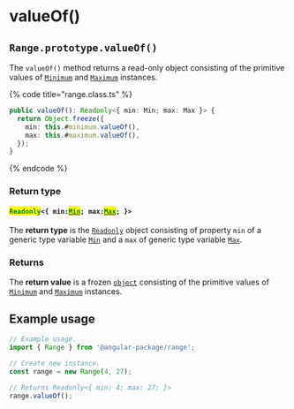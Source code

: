 # valueOf()

## `Range.prototype.valueOf()`

The `valueOf()` method returns a read-only object consisting of the primitive values of [`Minimum`](broken-reference) and [`Maximum`](broken-reference) instances.

{% code title="range.class.ts" %}
```typescript
public valueOf(): Readonly<{ min: Min; max: Max }> {
  return Object.freeze({
    min: this.#minimum.valueOf(),
    max: this.#maximum.valueOf(),
  });
}
```
{% endcode %}

### Return type

#### <mark style="color:green;">`Readonly`</mark>`<{ min:`[<mark style="color:green;">`Min`</mark>](../generic-type-variables.md#minextendsnumber)`; max:`[<mark style="color:green;">`Max`</mark>](../generic-type-variables.md#maxextendsnumber)`; }>`

The **return type** is the [`Readonly`](https://www.typescriptlang.org/docs/handbook/utility-types.html#readonlytype) object consisting of property `min` of a generic type variable [`Min`](../generic-type-variables.md#minextendsnumber) and a `max` of generic type variable [`Max`](../generic-type-variables.md#maxextendsnumber).

### Returns

The **return value** is a frozen [`object`](https://developer.mozilla.org/en-US/docs/Web/JavaScript/Reference/Global\_Objects/Object) consisting of the primitive values of [`Minimum`](broken-reference) and [`Maximum`](broken-reference) instances.&#x20;

## Example usage

```typescript
// Example usage.
import { Range } from '@angular-package/range';

// Create new instance.
const range = new Range(4, 27);

// Returns Readonly<{ min: 4; max: 27; }>
range.valueOf();
```

